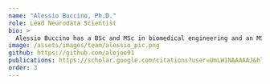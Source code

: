 ```yaml
---
name: "Alessio Buccino, Ph.D."
role: Lead Neurodata Scientist
bio: >
  Alessio Buccino has a BSc and MSc in biomedical engineering and an MSc in computer science. During his PhD at the University of Oslo, he explored the use of advanced modeling techniques and engineering solutions to improve the state-of-the-art methods in extracellular electrophysiology for high-density neural probes, from spike sorting to selective electrical stimulation. Alessio is the lead architect of the SpikeInterface platform. He is currently a Postdoc at ETH and he is working on combining multiple recording modalities to build accurate and better-validated single neuron models.
image: /assets/images/team/alessio_pic.png
github: https://github.com/alejoe91
publications: https://scholar.google.com/citations?user=UmLW1NAAAAAJ&hl=en
order: 3
---
```

